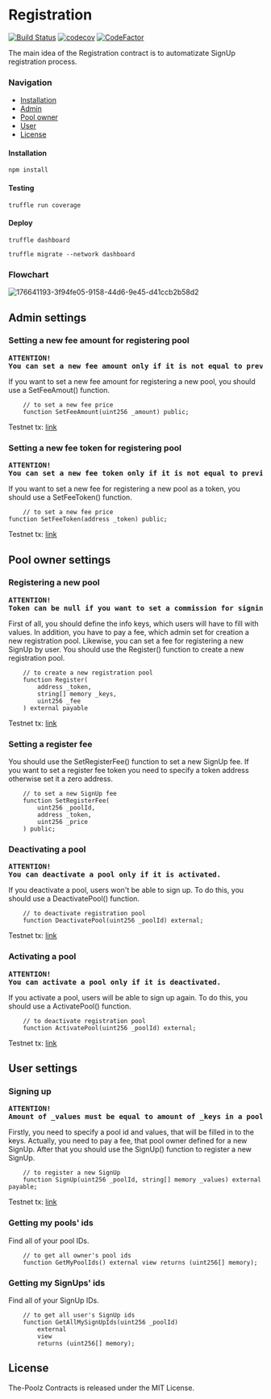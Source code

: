 # Registration

[![Build Status](https://app.travis-ci.com/The-Poolz/RegistrationContract.svg?token=j64fMSARWGtzysprUKZK&branch=master)](https://app.travis-ci.com/The-Poolz/RegistrationContract)
[![codecov](https://codecov.io/gh/The-Poolz/RegistrationContract/branch/master/graph/badge.svg?token=Z3HUc9AJRC)](https://codecov.io/gh/The-Poolz/RegistrationContract)
[![CodeFactor](https://www.codefactor.io/repository/github/the-poolz/registrationcontract/badge)](https://www.codefactor.io/repository/github/the-poolz/registrationcontract)

The main idea of the Registration contract is to automatizate SignUp registration process.

### Navigation

- [Installation](#installation)
- [Admin](#admin-settings)
- [Pool owner](#pool-owner-settings)
- [User](#user-settings)
- [License](#license)

#### Installation

```console
npm install
```

#### Testing

```console
truffle run coverage
```

#### Deploy

```console
truffle dashboard
```

```console
truffle migrate --network dashboard
```

### Flowchart

![176641193-3f94fe05-9158-44d6-9e45-d41ccb2b58d2](https://user-images.githubusercontent.com/45734486/177203947-cf29161c-b766-43b8-a252-3bb2bffed136.jpg)

## Admin settings

### Setting a new fee amount for registering pool

<pre><b>ATTENTION!
You can set a new fee amount only if it is not equal to previous.</b></pre>

If you want to set a new fee amount for registering a new pool, you should use a SetFeeAmout() function.

```solidity
    // to set a new fee price
    function SetFeeAmount(uint256 _amount) public;
```

Testnet tx: [link](https://testnet.bscscan.com/tx/0xc23988f49603d509593b018ecc3e89a9f33bebdb9454a715905ad4408a058839)

### Setting a new fee token for registering pool

<pre><b>ATTENTION!
You can set a new fee token only if it is not equal to previous.</b></pre>

If you want to set a new fee for registering a new pool as a token, you should use a SetFeeToken() function.

```solidity
    // to set a new fee price
function SetFeeToken(address _token) public;
```

Testnet tx: [link](https://testnet.bscscan.com/tx/0x432e2d652d55e27b6612e368f287fa9c30b5d24632a07ab52f22bf143f0cd746)

## Pool owner settings

### Registering a new pool

<pre><b>ATTENTION!
Token can be null if you want to set a commission for signing up with main coin.</b></pre>

First of all, you should define the info keys, which users will have to fill with values.
In addition, you have to pay a fee, which admin set for creation a new registration pool.
Likewise, you can set a fee for registering a new SignUp by user.
You should use the Register() function to create a new registration pool.

```solidity
    // to create a new registration pool
    function Register(
        address _token,
        string[] memory _keys,
        uint256 _fee
    ) external payable
```

Testnet tx: [link](https://testnet.bscscan.com/tx/0x1423eed0585bd997529a4d7dc18f4274d2402c5e605155b7d4e7a1d72315a257)

### Setting a register fee

You should use the SetRegisterFee() function to set a new SignUp fee.
If you want to set a register fee token you need to specify a token address otherwise set it a zero address.

```solidity
    // to set a new SignUp fee
    function SetRegisterFee(
        uint256 _poolId,
        address _token,
        uint256 _price
    ) public;
```

### Deactivating a pool

<pre><b>ATTENTION!
You can deactivate a pool only if it is activated.</b></pre>

If you deactivate a pool, users won't be able to sign up.
To do this, you should use a DeactivatePool() function.

```solidity
    // to deactivate registration pool
    function DeactivatePool(uint256 _poolId) external;
```

Testnet tx: [link](https://testnet.bscscan.com/tx/0xd06134ea0721086b57f2a6860f1720f39fe5f08c200ddbb4cae56fc56bd99c26)

### Activating a pool

<pre><b>ATTENTION!
You can activate a pool only if it is deactivated.</b></pre>

If you activate a pool, users will be able to sign up again.
To do this, you should use a ActivatePool() function.

```solidity
    // to deactivate registration pool
    function ActivatePool(uint256 _poolId) external;
```

Testnet tx: [link](https://testnet.bscscan.com/tx/0x06d54e0a57726838da8c34fdda0fbdb13d482c97b37a807ec4bbad9a8fccd09c)

## User settings

### Signing up

<pre><b>ATTENTION!
Amount of _values must be equal to amount of _keys in a pool.</b></pre>

Firstly, you need to specify a pool id and values, that will be filled in to the keys.
Actually, you need to pay a fee, that pool owner defined for a new SignUp.
After that you should use the SignUp() function to register a new SignUp.

```solidity
    // to register a new SignUp
    function SignUp(uint256 _poolId, string[] memory _values) external payable;
```

Testnet tx: [link](https://testnet.bscscan.com/tx/0x54f47786639c2747ec3340f94a40f044259370cb8f6a8b10509ac1f57b989c0d)

### Getting my pools' ids

Find all of your pool IDs.

```solidity
    // to get all owner's pool ids
    function GetMyPoolIds() external view returns (uint256[] memory);
```

### Getting my SignUps' ids

Find all of your SignUp IDs.

```solidity
    // to get all user's SignUp ids
    function GetAllMySignUpIds(uint256 _poolId)
        external
        view
        returns (uint256[] memory);
```

## License

The-Poolz Contracts is released under the MIT License.
